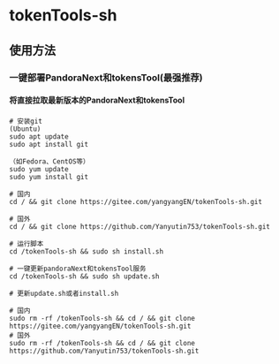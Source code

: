 # tokenTools-sh

## 使用方法

### 一键部署PandoraNext和tokensTool(最强推荐)

#### 将直接拉取最新版本的PandoraNext和tokensTool

```
# 安装git
(Ubuntu)
sudo apt update
sudo apt install git

（如Fedora、CentOS等）
sudo yum update
sudo yum install git

# 国内
cd / && git clone https://gitee.com/yangyangEN/tokenTools-sh.git

# 国外
cd / && git clone https://github.com/Yanyutin753/tokenTools-sh.git

# 运行脚本
cd /tokenTools-sh && sudo sh install.sh

# 一键更新pandoraNext和tokensTool服务
cd /tokenTools-sh && sudo sh update.sh

# 更新update.sh或者install.sh

# 国内
sudo rm -rf /tokenTools-sh && cd / && git clone https://gitee.com/yangyangEN/tokenTools-sh.git
# 国外
sudo rm -rf /tokenTools-sh && cd / && git clone https://github.com/Yanyutin753/tokenTools-sh.git
```
